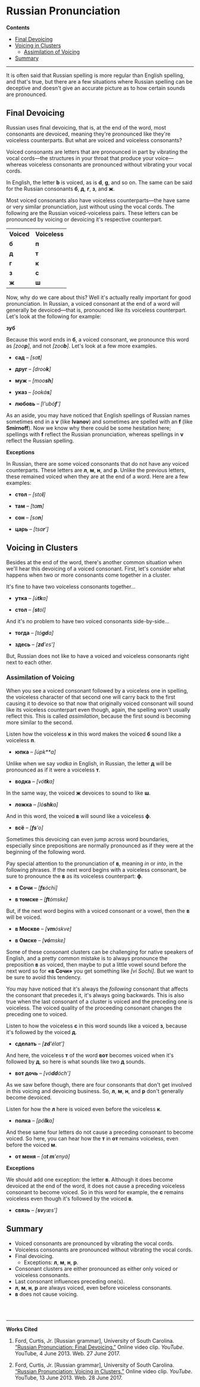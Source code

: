 # Russian Pronunciation

**Contents**

* [Final Devoicing](#final-devoicing)
* [Voicing in Clusters](#voicing-in-clusters)
  * [Assimilation of Voicing](#assimilation-of-voicing)
* [Summary](#summary)

***

It is often said that Russian spelling is more regular than English spelling, and that's true, but there are a few situations where Russian spelling can be deceptive and doesn't give an accurate picture as to how certain sounds are pronounced.


## Final Devoicing

Russian uses final devoicing, that is, at the end of the word, most consonants are devoiced, meaning they're pronounced like they're voiceless counterparts. But what are voiced and voiceless consonants?

Voiced consonants are letters that are pronounced in part by vibrating the vocal cords—the structures in your throat that produce your voice—whereas voiceless consonants are pronounced without vibrating your vocal cords.

In English, the letter **b** is voiced, as is **d**, **g**, and so on. The same can be said for the Russian consonants **б**, **д**, **г**, **з**, and **ж**.

Most voiced consonants also have voiceless counterparts—the have same or very similar pronunciation, just without using the vocal cords. The following are the Russian voiced-voiceless pairs. These letters can be pronounced by voicing or devoicing it's respective counterpart.

<table>
  <tr>
    <th>Voiced</th>
    <th>Voiceless</th>
  </tr>
  <tr>
    <td><b>б</b></td>
    <td><b>п</b></td>
  </tr>
  <tr>
    <td><b>д</b></td>
    <td><b>т</b></td>
  </tr>
  <tr>
    <td><b>г</b></td>
    <td><b>к</b></td>
  </tr>
  <tr>
    <td><b>з</b></td>
    <td><b>с</b></td>
  </tr>
  <tr>
    <td><b>ж</b></td>
    <td><b>ш</b></td>
  </tr>
</table>

Now, why do we care about this? Well it's actually really important for good pronunciation. In Russian, a voiced consonant at the end of a word will generally be devoiced—that is, pronounced like its voiceless counterpart. Let's look at the following for example:

**зуб**
    
Because this word ends in **б**, a voiced consonant, we pronounce this word as *\[zoo**p**\]*, and not *\[zoo**b**\]*. Let's look at a few more examples.

* **сад** – *\[sa**t**\]*

* **друг** – *\[droo**k**\]*

* **муж** – *\[moo**sh**\]*

* **указ** – *\[ooká**s**\]*

* **любовь** – *\[l'ubó**f**'\]*

As an aside, you may have noticed that English spellings of Russian names sometimes end in a **v** (like **Ivanov**) and sometimes are spelled with an **f** (like **Smirnoff**). Now we know why there could be some hesitation here; spellings with **f** reflect the Russian pronunciation, whereas spellings in **v**  reflect the Russian spelling.

**Exceptions**

In Russian, there are some voiced consonants that do not have any voiced counterparts. These letters are **л**, **м**, **н**, and **р**. Unlike the previous letters, these remained voiced when they are at the end of a word. Here are a few examples:

* **стол** – *\[sto**l**\]*

* **там** – *\[ta**m**\]*

* **сон** – *\[so**n**\]*

* **царь** – *\[tsa**r**'\]*


## Voicing in Clusters

Besides at the end of the word, there's another common situation when we'll hear this devoicing of a voiced consonant. First, let's consider what happens when two or more consonants come together in a cluster.

It's fine to have two voiceless consonants together…

* **утка** – *\[ú**tk**a\]*

* **стол** – *\[**st**ol\]*

And it's no problem to have two voiced consonants side-by-side…

* **тогда** – *\[tó**gd**a\]*

* **здесь** – *\[**zd**'es'\]*

But, Russian does not like to have a voiced and voiceless consonants right next to each other.


### Assimilation of Voicing

When you see a voiced consonant followed by a voiceless one in spelling, the voiceless character of that second one will carry back to the first causing it to devoice so that now that originally voiced consonant will sound like its voiceless counterpart even though, again, the spelling won't usually reflect this. This is called *assimilation*, because the first sound is becoming more similar to the second.

Listen how the voiceless **к** in this word makes the voiced **б** sound like a voiceless **п**.

* **юпка** – *\[úpk**a\]*

Unlike when we say *vodka* in English, in Russian, the letter **д** will be pronounced as if it were a voiceless **т**.

* **водка** – *\[vó**tk**a\]*

In the same way, the voiced **ж** devoices to sound to like **ш**.

* **ложка** – *\[ló**shk**a\]*

And in this word, the voiced **в** will sound like a voiceless **ф**.

* **всё** – *\[**fs**'o\]*

Sometimes this devoicing can even jump across word boundaries, especially since prepositions are normally pronounced as if they were at the beginning of the following word.

Pay special attention to the pronunciation of **в**, meaning *in* or *into*, in the following phrases. If the next word begins with a voiceless consonant, be sure to pronounce the **в** as its voiceless counterpart: **ф**.

* **в Сочи** – *\[**fs**óchi\]*

* **в томске** – *\[**ft**ómske\]*

But, if the next word begins with a voiced consonant or a vowel, then the  **в** will be voiced.

* **в Москве** – *\[**vm**óskvе\]*

* **в Омске** – *\[**vó**mske\]*

Some of these consonant clusters can be challenging for native speakers of English, and a pretty common mistake is to always pronounce the preposition **в** as voiced, then maybe to put a little vowel sound before the next word so for **«в Сочи»** you get something like *\[vi Sochi\]*. But we want to be sure to avoid this tendency. 

You may have noticed that it's always the *following* consonant that affects the consonant that precedes it, it's always going backwards. This is also true when the last consonant of a cluster is voiced and the preceding one is voiceless. The voiced quality of the proceeding consonant changes the preceding one to voiced. 

Listen to how the voiceless **с** in this word sounds like a voiced **з**, because it's followed by the voiced **д**.

* **сделать** – *\[**zd**'élat'\]*

And here, the voiceless **т** of the word **вот** becomes voiced when it's followed by **д**, so here is what sounds like two **д** sounds.

* **вот дочь** – *\[vó**dd**óch'\]*

As we saw before though, there are four consonants that don't get involved in this voicing and devoicing business. So, **л**, **м**, **н**, and **р** don't generally become devoiced. 

Listen for how the **л** here is voiced even before the voiceless **к**.

* **полка** – *\[pó**lk**a\]*

And these same four letters do not cause a preceding consonant to become voiced. So here, you can hear how the **т** in **от** remains voiceless, even before the voiced **м**.

* **от меня** – *\[a**t m**'enyá\]*


**Exceptions**

We should add one exception: the letter **в**. Although it does become devoiced at the end of the word, it does not cause a preceding voiceless consonant to become voiced. So in this word for example, the **с** remains voiceless even though it's followed by the voiced **в**.

* **связь** – *\[**sv**yæs'\]*


## Summary

* Voiced consonants are pronounced by vibrating the vocal cords.
* Voiceless consonants are pronounced without vibrating the vocal cords.
* Final devoicing.
  * Exceptions: **л**, **м**, **н**, **р**.
* Consonant clusters are either pronounced as either only voiced or voiceless consonants.
* Last consonant influences preceding one(s).
* **л**, **м**, **н**, **р** are always voiced, even before voiceless consonants.
* **в** does not cause voicing.


<br/>
<br/>

***

**Works Cited**

1. Ford, Curtis, Jr. \[Russian grammar], University of South Carolina. [“Russian Pronunciation: Final Devoicing.”](https://www.youtube.com/watch?v=aSQRfSyAxe8) Online video clip. <i>YouTube</i>. YouTube, 4 June 2013. Web. 27 June 2017.

2. Ford, Curtis, Jr. \[Russian grammar], University of South Carolina. [“Russian Pronunciation: Voicing in Clusters.”](https://www.youtube.com/watch?v=YO9tqh460OM) Online video clip. <i>YouTube</i>. YouTube, 13 June 2013. Web. 28 June 2017.